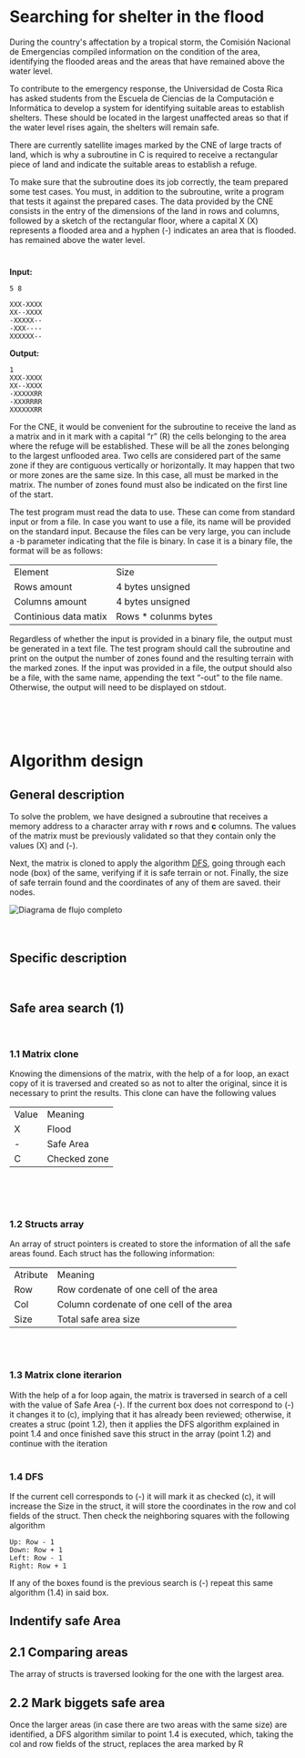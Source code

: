 # Searching for shelter in the flood

<p> During the country's affectation by a tropical storm, the Comisión Nacional de Emergencias compiled information on the condition of the area, identifying the flooded areas and the areas that have remained above the water level.

To contribute to the emergency response, the Universidad de Costa Rica has asked students from the Escuela de Ciencias de la Computación e Informática to develop a system for identifying suitable areas to establish shelters. These should be located in the largest unaffected areas so that if the water level rises again, the shelters will remain safe.

There are currently satellite images marked by the CNE of large tracts of land, which is why a subroutine in C is required to receive a rectangular piece of land and indicate the suitable areas to establish a refuge.

To make sure that the subroutine does its job correctly, the team prepared some test cases. You must, in addition to the subroutine, write a program that tests it against the prepared cases. The data provided by the CNE consists in the entry of the dimensions of the land in rows and columns, followed by a sketch of the rectangular floor, where a capital X (X) represents a flooded area and a hyphen (-) indicates an area that is flooded. has remained above the water level.</p>
#

<b> Input:</b>

```
5 8

XXX-XXXX
XX--XXXX
-XXXXX--
-XXX----
XXXXXX--
```

<b> Output:</b>

```
1
XXX-XXXX
XX--XXXX
-XXXXXRR
-XXXRRRR
XXXXXXRR
```

<p> 

For the CNE, it would be convenient for the subroutine to receive the land as a matrix and in it mark with a capital “r” (R) the cells belonging to the area where the refuge will be established. These will be all the zones belonging to the largest unflooded area. Two cells are considered part of the same zone if they are contiguous vertically or horizontally. It may happen that two or more zones are the same size. In this case, all must be marked in the matrix. The number of zones found must also be indicated on the first line of the start.

The test program must read the data to use. These can come from standard input or from a file. In case you want to use a file, its name will be provided on the standard input. Because the files can be very large, you can include a -b parameter indicating that the file is binary. In case it is a binary file, the format will be as follows:</p>



<table>
    <tr> 
        <td>Element</td>
        <td>Size</td>
    </tr>

<tr> 
    <td>Rows amount</td>
    <td>4 bytes unsigned</td>
</tr>

<tr> 
    <td>Columns amount</td>
    <td>4 bytes unsigned</td>
</tr>

<tr> 
    <td>Continious data matix</td>
    <td>Rows * colunms bytes</td>
</tr>

</table>



<p> 
Regardless of whether the input is provided in a binary file, the output must be generated in a text file. The test program should call the subroutine and print on the output the number of zones found and the resulting terrain with the marked zones. If the input was provided in a file, the output should also be a file, with the same name, appending the text “-out” to the file name. Otherwise, the output will need to be displayed on stdout.
</p>

<br>
<br>
<br>

# Algorithm design

## General description
    
To solve the problem, we have designed a subroutine that receives a memory address to a character array with <b>r</b> rows and <b>c</b> columns. The values ​​of the matrix must be previously validated so that they contain only the values ​​(X) and (-).

Next, the matrix is cloned to apply the algorithm <a href="https://github.com/adrianblade/java-algorithm#:~:text=A%20Search%20in%20depth%20(in,way% 20ordered%2C%20but%20not%20uniform.">DFS</a>, going through each node (box) of the same, verifying if it is safe terrain or not. Finally, the size of safe terrain found and the coordinates of any of them are saved. their nodes.

<img src="\design\Diagrama de flujo.png" alt='Diagrama de flujo completo'>

<br>
<br>
<br>


## Specific description
<br>


## Safe area search (1)

<br>

### 1.1 Matrix clone
Knowing the dimensions of the matrix, with the help of a for loop, an exact copy of it is traversed and created so as not to alter the original, since it is necessary to print the results. This clone can have the following values

<table>
    <tr> 
        <td>Value</td>
        <td>Meaning</td>
    </tr>

<tr> 
    <td>X</td>
    <td>Flood</td>
</tr>

<tr> 
    <td>-</td>
    <td>Safe Area</td>
</tr>

<tr> 
    <td>C</td>
    <td>Checked zone</td>
</tr>

</table>

<br>
<br>
<br>

### 1.2 Structs array

An array of struct pointers is created to store the information of all the safe areas found. Each struct has the following information:

<table>
    <tr> 
        <td>Atribute</td>
        <td>Meaning</td>
    </tr>

<tr> 
    <td>Row</td>
    <td>Row cordenate of one cell of the area</td>
</tr>

<tr> 
    <td>Col</td>
    <td>Column cordenate of one cell of the area</td>
</tr>

<tr> 
    <td>Size</td>
    <td>Total safe area size </td>
</tr>

</table>

<br>
<br>

### 1.3 Matrix clone iterarion

With the help of a for loop again, the matrix is ​​traversed in search of a cell with the value of Safe Area (-). If the current box does not correspond to (-) it changes it to (c), implying that it has already been reviewed; otherwise, it creates a struc (point 1.2), then it applies the DFS algorithm explained in point 1.4 and once finished save this struct in the array (point 1.2) and continue with the iteration
<br>
<br>

### 1.4 DFS

If the current cell corresponds to (-) it will mark it as checked (c), it will increase the Size in the struct, it will store the coordinates in the row and col fields of the struct. Then check the neighboring squares with the following algorithm

```
Up: Row - 1
Down: Row + 1
Left: Row - 1
Right: Row + 1
```

If any of the boxes found is the previous search is (-) repeat this same algorithm (1.4) in said box.


## Indentify safe Area

## 2.1 Comparing areas 

The array of structs is traversed looking for the one with the largest area.

## 2.2 Mark biggets safe area

Once the larger areas (in case there are two areas with the same size) are identified, a DFS algorithm similar to point 1.4 is executed, which, taking the col and row fields of the struct, replaces the area marked by R






